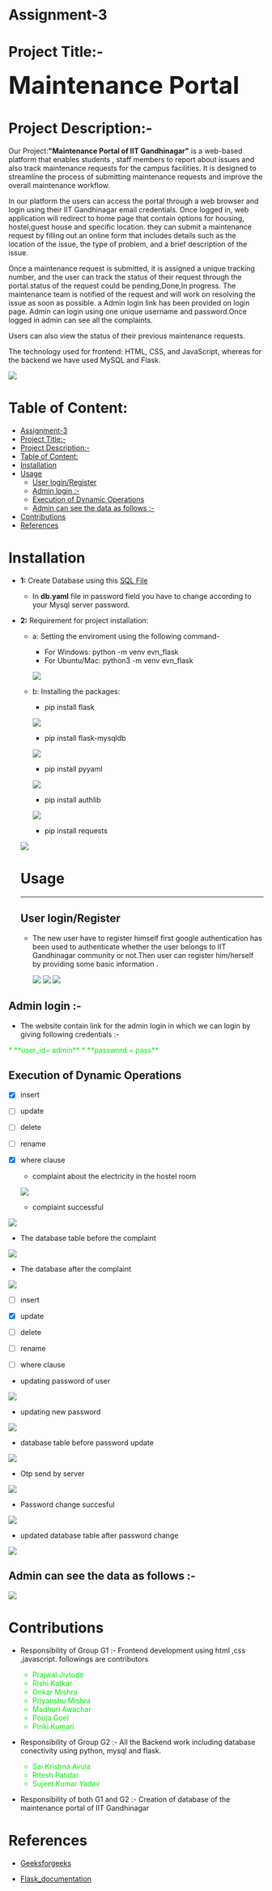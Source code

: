 # Assignment-3

# Project Title:-

<font size=9> **Maintenance Portal**</font>

# Project Description:-
Our Project:<b>"Maintenance Portal of IIT Gandhinagar"</b> is a web-based platform that enables students  , staff members to report about issues and also track maintenance requests for the campus facilities. It is designed to streamline the process of submitting maintenance requests and improve the overall maintenance workflow.  

In our platform the users can access the portal through a web browser and login using their IIT Gandhinagar email credentials. Once logged in, web application will redirect to home page that contain options for housing, hostel,guest house and specific location. they can submit a maintenance request by filling out an online form that includes details such as the location of the issue, the type of problem, and a brief description of the issue.

Once a maintenance request is submitted, it is assigned a unique tracking number, and the user can track the status of their request through the portal.status of the request could be pending,Done,In progress. The maintenance team is notified of the request and will work on resolving the issue as soon as possible.
a Admin login link has been provided on login page.
Admin can login using one unique username and password.Once logged in admin can see all the complaints.

Users can also view the status of their previous maintenance requests.

The technology used for frontend: HTML, CSS, and JavaScript, whereas for the backend we have used MySQL and Flask.  

![](MaintainanceHomepage.png)
# Table of Content:

- [Assignment-3](#assignment-3)
- [Project Title:-](#project-title-)
- [Project Description:-](#project-description-)
- [Table of Content:](#table-of-content)
- [Installation](#installation)
- [Usage](#usage)
  - [User login/Register](#user-loginregister)
  - [Admin login :-](#admin-login--)
  - [Execution of Dynamic Operations](#execution-of-dynamic-operations)
  - [Admin can see the data as follows :-](#admin-can-see-the-data-as-follows--)
- [Contributions](#contributions)
- [References](#references)
# Installation
* **1:** Create Database using this [SQL File](maintenance_portal.sql)
    * In  **db.yaml** file in password field you have to change according to your Mysql server password.

* **2:** Requirement for project installation:
  * a: Setting the enviroment using the following command-
    * For Windows:  python -m venv evn_flask
    * For Ubuntu/Mac: python3 -m venv evn_flask
    
    ![](./screenshorts/1.png)

  * b: Installing the packages:
    * pip install flask

    ![](./screenshorts/2.png)

    * pip install flask-mysqldb
    
    ![](./screenshorts/3.png)

    * pip install pyyaml

    ![](./screenshorts/4.png)

    * pip install authlib
    
    ![](./screenshorts/5.png)


    * pip install requests
  
  ![](./screenshorts/6.png)


  # Usage
  ***
  ## User login/Register
  * The new user have to register himself first google authentication has been used to authenticate whether the user belongs to IIT Gandhinagar community or not.Then user can register him/herself by providing some basic information .
  
      ![](./screenshorts/8.png)
        ![](./screenshorts/9.png)
        ![](./screenshorts/11.png)


## Admin login :-
  * The website contain link for the admin login in which we can login by giving following credentials :-
  <font color="gree">
  * **user_id= admin**
  * **password = pass**  </font>

## Execution of Dynamic Operations





- [x] insert
- [ ] update
- [ ] delete
- [ ] rename
- [x] where clause
  
  * complaint about the electricity in the hostel room
   
   ![](./screenshorts/Hostel_complain.PNG)

  * complaint successful
    
![](./screenshorts/success.PNG)

* The database table before the complaint 

![](./screenshorts/before_query.PNG)

* The database after the complaint

![](./screenshorts/after_query.PNG)


- [ ] insert
- [x] update
- [ ] delete
- [ ] rename
- [ ] where clause


* updating password of user

![](./screenshorts/Reset_pass_page.PNG)

* updating new password

![](./screenshorts/pass_change.PNG)

* database table before password update


![](./screenshorts/pass_before.PNG)

* Otp send by server
  
![](./screenshorts/Otp_mail.PNG)

* Password change succesful
  
![](./screenshorts/hooray.PNG)

* updated database table after password change
  
![](./screenshorts/pass_after.PNG)

## Admin can see the data as follows :-

![](./screenshorts/admin_data.PNG)


# Contributions

* Responsibility of Group G1 :- Frontend development using html ,css ,javascript. followings are contributors 
  <font color="gree">
    * Prajwal Jivtode 
    * Rishi Katkar 
    * Onkar Mishra
    * Priyanshu Mishra
    * Madhuri Awachar
    * Pooja Goel  
    * Pinki Kumari
  </font>
* Responsibility of Group G2 :- All the Backend work including database conectivity using python, mysql and flask.
    <font color="gree">
    * Sai Krishna Avula
    * Ritesh Patidar
    * Sujeet Kumar Yadav
    </font>

* Responsibility of both G1 and G2 :- Creation of database of the maintenance portal of IIT Gandhinagar


# References

* [Geeksforgeeks](https://www.geeksforgeeks.org/profile-application-using-python-flask-and-mysql/)

* [Flask_documentation](https://flask.palletsprojects.com/en/2.2.x/)






  
















  





